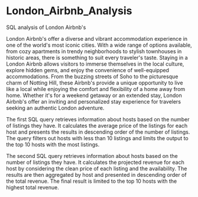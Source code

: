 # London_Airbnb_Analysis
SQL analysis of London Airbnb's

London Airbnb's offer a diverse and vibrant accommodation experience in one of the world's most iconic cities. With a wide range of options available, from cozy apartments in trendy neighborhoods to stylish townhouses in historic areas, there is something to suit every traveler's taste. Staying in a London Airbnb allows visitors to immerse themselves in the local culture, explore hidden gems, and enjoy the convenience of well-equipped accommodations. From the buzzing streets of Soho to the picturesque charm of Notting Hill, these Airbnb's provide a unique opportunity to live like a local while enjoying the comfort and flexibility of a home away from home. Whether it's for a weekend getaway or an extended stay, London Airbnb's offer an inviting and personalized stay experience for travelers seeking an authentic London adventure.


The first SQL query retrieves information about hosts based on the number of listings they have. It calculates the average price of the listings for each host and presents the results in descending order of the number of listings. The query filters out hosts with less than 10 listings and limits the output to the top 10 hosts with the most listings.


The second SQL query retrieves information about hosts based on the number of listings they have. It calculates the projected revenue for each host by considering the clean price of each listing and the availability. The results are then aggregated by host and presented in descending order of the total revenue. The final result is limited to the top 10 hosts with the highest total revenue.


